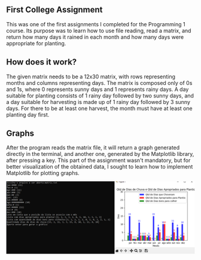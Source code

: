 <h2>
  First College Assignment
</h2>
<p>
  This was one of the first assignments I completed for the Programming 1 course. Its purpose was to learn how to use file reading, read a matrix, and return how many days it rained in each month and how many days were appropriate for planting.
</p>
<h2>
  How does it work?
</h2>
<p>
  The given matrix needs to be a 12x30 matrix, with rows representing months and columns representing days. The matrix is composed only of 0s and 1s, where 0 represents sunny days and 1 represents rainy days. A day suitable for planting consists of 1 rainy day followed by two sunny days, and a day suitable for harvesting is made up of 1 rainy day followed by 3 sunny days. For there to be at least one harvest, the month must have at least one planting day first.
</p>
<h2>
  Graphs
</h2>
<p>
  After the program reads the matrix file, it will return a graph generated directly in the terminal, and another one, generated by the Matplotlib library, after pressing a key. This part of the assignment wasn't mandatory, but for better visualization of the obtained data, I sought to learn how to implement Matplotlib for plotting graphs.
</p>
<div align="center">  
  <img src="Graph_image.png" alt="Graph" width="750">
</div>
